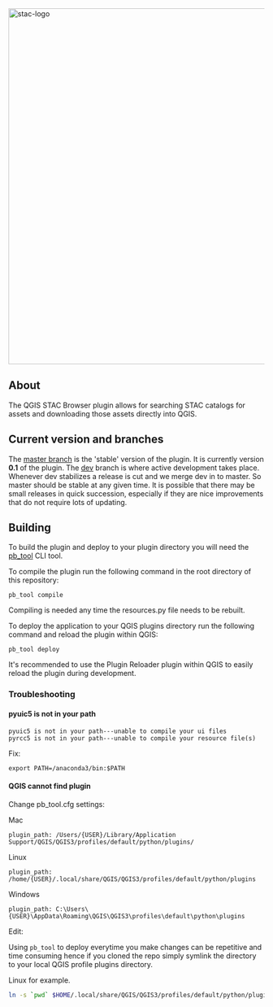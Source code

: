 <img src="https://github.com/radiantearth/stac-site/raw/master/images/logo/stac-030-long.png" alt="stac-logo" width="700"/>

## About

The QGIS STAC Browser plugin allows for searching STAC catalogs for assets and downloading those assets directly into QGIS.

## Current version and branches

The [master branch](https://github.com/kbgg/qgis-stac-browser/tree/master) is the 'stable' version of the plugin. It is currently version 
**0.1** of the plugin. The 
[dev](https://github.com/kbgg/qgis-stac-browser/tree/dev) branch is where active development takes place. 
Whenever dev stabilizes a release is cut and we merge dev in to master. So master should be stable at any given time.
It is possible that there may be small releases in quick succession, especially if they are nice improvements that do 
not require lots of updating.

## Building

To build the plugin and deploy to your plugin directory you will need the [pb_tool](http://g-sherman.github.io/plugin_build_tool/) CLI tool.

To compile the plugin run the following command in the root directory of this repository:
 
    pb_tool compile
     
Compiling is needed any time the resources.py file needs to be rebuilt. 

To deploy the application to your QGIS plugins directory run the following command and reload the plugin within QGIS:

    pb_tool deploy 

It's recommended to use the Plugin Reloader plugin within QGIS to easily reload the plugin during development.

### Troubleshooting

#### pyuic5 is not in your path

    pyuic5 is not in your path---unable to compile your ui files
    pyrcc5 is not in your path---unable to compile your resource file(s)

Fix: 

    export PATH=/anaconda3/bin:$PATH

#### QGIS cannot find plugin 

Change pb_tool.cfg settings:

Mac

    plugin_path: /Users/{USER}/Library/Application Support/QGIS/QGIS3/profiles/default/python/plugins/

Linux

    plugin_path: /home/{USER}/.local/share/QGIS/QGIS3/profiles/default/python/plugins

Windows

    plugin_path: C:\Users\{USER}\AppData\Roaming\QGIS\QGIS3\profiles\default\python\plugins

Edit:

Using `pb_tool` to deploy everytime you make changes can be repetitive and time consuming hence if you cloned the repo simply symlink the directory to your local QGIS profile plugins directory.

Linux for example.

```sh
ln -s `pwd` $HOME/.local/share/QGIS/QGIS3/profiles/default/python/plugins/${PWD##*/}

```
